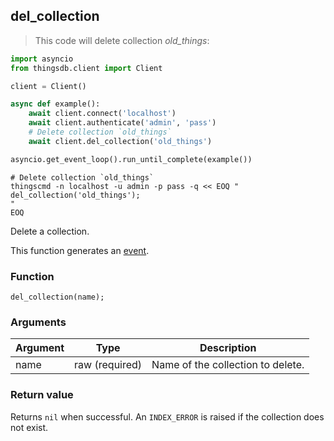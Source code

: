 ## del_collection

> This code will delete collection *old_things*:

```python
import asyncio
from thingsdb.client import Client

client = Client()

async def example():
    await client.connect('localhost')
    await client.authenticate('admin', 'pass')
    # Delete collection `old_things`
    await client.del_collection('old_things')

asyncio.get_event_loop().run_until_complete(example())
```

```shell
# Delete collection `old_things`
thingscmd -n localhost -u admin -p pass -q << EOQ "
del_collection('old_things');
"
EOQ
```

Delete a collection.

This function generates an [event](#events).

### Function
`del_collection(name);`

### Arguments
Argument | Type | Description
-------- | ---- | -----------
name | raw (required) | Name of the collection to delete.

### Return value
Returns `nil` when successful. An `INDEX_ERROR` is raised if the collection does not exist.
